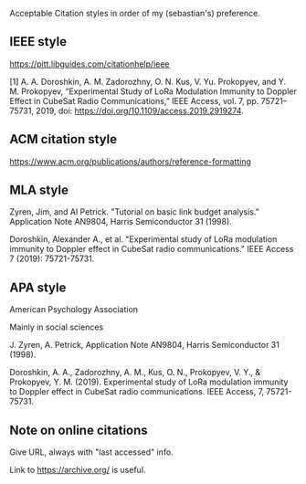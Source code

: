 Acceptable Citation styles in order of my (sebastian's) preference.


## IEEE style

https://pitt.libguides.com/citationhelp/ieee

[1] A. A. Doroshkin, A. M. Zadorozhny, O. N. Kus, V. Yu. Prokopyev, and Y. M. Prokopyev, “Experimental Study of LoRa Modulation Immunity to Doppler Effect in CubeSat Radio Communications,” IEEE Access, vol. 7, pp. 75721–75731, 2019, doi: https://doi.org/10.1109/access.2019.2919274.

## ACM citation style

https://www.acm.org/publications/authors/reference-formatting

## MLA style

Zyren, Jim, and Al Petrick. "Tutorial on basic link budget analysis." Application Note AN9804, Harris Semiconductor 31 (1998).

Doroshkin, Alexander A., et al. "Experimental study of LoRa modulation immunity to Doppler effect in CubeSat radio communications." IEEE Access 7 (2019): 75721-75731.

## APA style

American Psychology Association 

Mainly in social sciences

J. Zyren, A. Petrick, Application Note AN9804, Harris Semiconductor 31 (1998).

Doroshkin, A. A., Zadorozhny, A. M., Kus, O. N., Prokopyev, V. Y., & Prokopyev, Y. M. (2019). Experimental study of LoRa modulation immunity to Doppler effect in CubeSat radio communications. IEEE Access, 7, 75721-75731.

## Note on online citations

Give URL, always with "last accessed" info.

Link to https://archive.org/ is useful.


